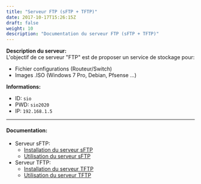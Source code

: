 ```yaml
---
title: "Serveur FTP (sFTP + TFTP)"
date: 2017-10-17T15:26:15Z
draft: false
weight: 10
description: "Documentation du serveur FTP (sFTP + TFTP)"
---
```


**Description du serveur:**  
L'objectif de ce serveur "FTP" est de proposer un service de stockage pour:  
- Fichier configurations (Routeur/Switch)
- Images .ISO (Windows 7 Pro, Debian, Pfsense ...)

**Informations:**
- ID: `sio`
- PWD: `sio2020`
- IP: `192.168.1.5`

---  

#### Documentation:  
- Serveur sFTP:
	- [Installation du serveur sFTP](/ftp/sftp/install_sftp/)
	- [Utilisation du serveur sFTP](/ftp/sftp/use_sftp/)
- Serveur TFTP:
	- [Installation du serveur TFTP](/ftp/tftp/install_tftp/)
	- [Utilisation du serveur TFTP](/ftp/tftp/use_tftp/)